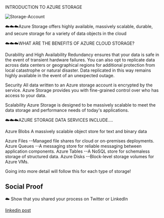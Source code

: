 INTRODUCTION TO AZURE STORAGE


![Storage-Account](https://user-images.githubusercontent.com/102994059/206031690-79592fc8-7f62-49d3-9ae7-362364c87c55.png)

☁️☁️☁️Azure Storage offers highly available, massively scalable, durable, and secure storage for a variety of data objects in the cloud



☁️☁️☁️WHAT ARE THE BENEFITS OF AZURE CLOUD STORAGE?

Durability and High Availability
Redundancy ensures that your data is safe in the event of transient hardware failures. You can also opt to replicate data across data centers or geographical regions for additional protection from local catastrophe or natural disaster. Data replicated in this way remains highly available in the event of an unexpected outage.

Security
All data written to an Azure storage account is encrypted by the service. Azure Storage provides you with fine-grained control over who has access to your data.

Scalability
Azure Storage is designed to be massively scalable to meet the data storage and performance needs of today's applications.


☁️☁️☁️AZURE STORAGE DATA SERVICES INCLUDE....

Azure Blobs
  A massively scalable object store for text and binary data

Azure Files
  --Managed file shares for cloud or on-premises deployments.
Azure Queues
  --A messaging store for reliable messaging between application components.
Azure Tables
  --A NoSQL store for schemaless storage of structured data.
Azure Disks
  --Block-level storage volumes for Azure VMs.
  
  
  
Going into more detail will follow this for each type of storage!

## Social Proof

☁️ Show that you shared your process on Twitter or LinkedIn

[linkedin post](https://www.linkedin.com/posts/andrew-leddy_100daysofcloud-activity-7006014493071679488-1J7x?utm_source=share&utm_medium=member_desktop)
